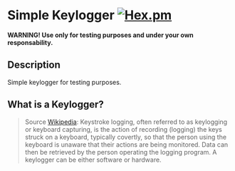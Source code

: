 # Simple Keylogger [![Hex.pm](https://img.shields.io/hexpm/l/plug.svg)](http://www.apache.org/licenses/LICENSE-2.0)

**WARNING! Use only for testing purposes and under your own responsability.**

## Description
Simple keylogger for testing purposes.

## What is a Keylogger?
> Source [Wikipedia](https://en.wikipedia.org/wiki/Keystroke_logging): Keystroke logging, often referred to as keylogging or keyboard capturing, is the action of recording (logging) the keys struck on a keyboard, typically covertly, so that the person using the keyboard is unaware that their actions are being monitored. Data can then be retrieved by the person operating the logging program. A keylogger can be either software or hardware.
